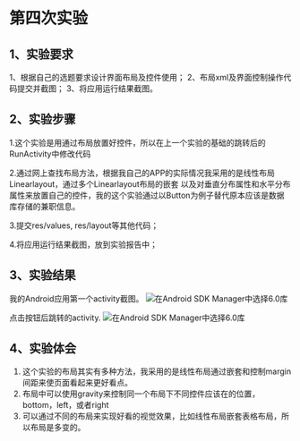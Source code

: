 ﻿# 第四次实验 

## 1、实验要求 
1、根据自己的选题要求设计界面布局及控件使用；
2、布局xml及界面控制操作代码提交并截图；
3、将应用运行结果截图。

## 2、实验步骤 
1.这个实验是用通过布局放置好控件，所以在上一个实验的基础的跳转后的RunActivity中修改代码

2.通过网上查找布局方法，根据我自己的APP的实际情况我采用的是线性布局Linearlayout，通过多个Linearlayout布局的嵌套
以及对垂直分布属性和水平分布属性来放置自己的控件，我的这个实验通过以Button为例子替代原本应该是数据库存储的兼职信息。

3.提交res/values, res/layout等其他代码；

4.将应用运行结果截图，放到实验报告中；



## 3、实验结果 
我的Android应用第一个activity截图。
![在Android SDK Manager中选择6.0库](https://raw.githubusercontent.com/chinesehope/android-labs-2018/master/soft1614080902345/%E5%AE%9E%E9%AA%8C3%E6%88%AA%E5%9B%BE1.jpg "配置教育网下载代理")

点击按钮后跳转的activity.
![在Android SDK Manager中选择6.0库](https://github.com/chinesehope/android-labs-2018/blob/master/soft1614080902345/%E5%AE%9E%E9%AA%8C4%E6%88%AA%E5%9B%BE2.jpg "配置教育网下载代理")

## 4、实验体会 
1. 这个实验的布局其实有多种方法，我采用的是线性布局通过嵌套和控制margin间距来使页面看起来更好看点。
2. 布局中可以使用gravity来控制同一个布局下不同控件应该在的位置，bottom，left，或者right
3. 可以通过不同的布局来实现好看的视觉效果，比如线性布局嵌套表格布局，所以布局是多变的。
